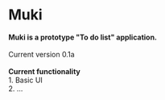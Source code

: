 # Muki

<b>Muki is a prototype "To do list" application.</b>
<br><br>
Current version 0.1a
<br><br>
<b>Current functionality</b>
<br>1. Basic UI 
<br>2. ...
